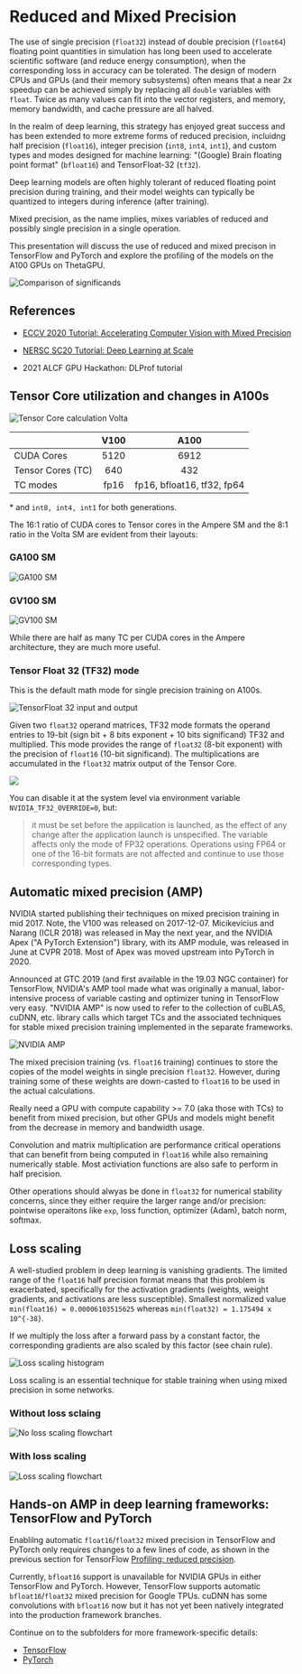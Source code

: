 # Reduced and Mixed Precision

The use of single precision (`float32`) instead of double precision (`float64`) floating
point quantities in simulation has long been used to accelerate scientific software (and
reduce energy consumption), when the corresponding loss in accuracy can be tolerated. The
design of modern CPUs and GPUs (and their memory subsystems) often means that a near 2x
speedup can be achieved simply by replacing all `double` variables with `float`.
Twice as many values can fit into the vector registers, and memory, memory bandwidth, and
cache pressure are all halved.
<!-- FPU add, multiply, ... should be roughly the same for single and double precision
in x86-64
https://stackoverflow.com/questions/4584637/double-or-float-which-is-faster
https://stackoverflow.com/questions/3426165/is-using-double-faster-than-float
-->

In the realm of deep learning, this strategy has enjoyed great success and has been
extended to more extreme forms of reduced precision, incluidng half precision (`float16`),
integer precision (`int8`, `int4`, `int1`), and custom types and modes designed for
machine learning: "(Google) Brain floating point format" (`bfloat16`) and TensorFloat-32
(`tf32`).

<!-- TensorFloat-32 is not really a floating point format or type, but rather a Tensor 
Core mode. See 2020 talk by Dusan Stosic -->

Deep learning models are often highly tolerant of reduced floating point precision during
training, and their model weights can typically be quantized to integers during inference
(after training).

Mixed precision, as the name implies, mixes variables of reduced and possibly single
precision in a single operation.

This presentation will discuss the use of reduced and mixed precison in TensorFlow and
PyTorch and explore the profiling of the models on the A100 GPUs on ThetaGPU.

![Comparison of significands](images/fp32_tf32_fp16_bfloat16.png)


## References

- [ECCV 2020 Tutorial: Accelerating Computer Vision with Mixed Precision](https://nvlabs.github.io/eccv2020-mixed-precision-tutorial/)

- [NERSC SC20 Tutorial: Deep Learning at
  Scale](https://github.com/NERSC/sc20-dl-tutorial#enabling-mixed-precision-training)

- 2021 ALCF GPU Hackathon: DLProf tutorial
  
## Tensor Core utilization and changes in A100s

![Tensor Core calculation Volta](images/Tensor-Core-Matrix-Volta.png)
<!-- KGF: certain dims need to be a multiple of 8 to be TC-compatible; but does the A100 TC look different in this picture?
 Why 8, when the matrices are 4x4? -->

|| V100  | A100 |
|-------|:-------------:|:-------------:|
| CUDA Cores | 5120  | 6912  |
| Tensor Cores (TC) | 640  | 432  |
| TC modes | fp16 | fp16, bfloat16, tf32, fp64 | 

\* and `int8, int4, int1` for both generations. 

The 16:1 ratio of CUDA cores to Tensor cores in the Ampere SM and the 8:1 ratio in the
Volta SM are evident from their layouts:

### GA100 SM
![GA100 SM](./images/ga100-sm.png)

### GV100 SM
![GV100 SM](./images/gv100-sm.png)

While there are half as many TC per CUDA cores in the Ampere architecture, they are much
more useful. 


### Tensor Float 32 (TF32) mode
This is the default math mode for single precision training on A100s.

![TensorFloat 32 input and output](./images/tf32-mode.png)

Given two `float32` operand matrices, TF32 mode formats the operand entries to 19-bit
(sign bit + 8 bits exponent + 10 bits significand) TF32 and multiplied.  This mode
provides the range of `float32` (8-bit exponent) with the precision of `float16` (10-bit
significand). The multiplications are accumulated in the `float32` matrix output of the
Tensor Core. 

![](images/two-modes-of-operation-on-ampere-tensor-cores.png)

<!-- The tensor cores will receive IEEE 754 FP32 numbers.
The tensor cores will convert the FP32 numbers into TF32 by reducing the mantissa to 10-bits.
The multiply step will be performed in TF32.
The accumulate step will be performed in standard FP32, resulting in an IEEE 754 FP32
tensor output.
-->

You can disable it at the system level via environment variable `NVIDIA_TF32_OVERRIDE=0`, 
but:
> it must be set before the application is launched, as the effect of any change after the
application launch is unspecified. The variable affects only the mode of FP32
operations. Operations using FP64 or one of the 16-bit formats are not affected and
continue to use those corresponding types.

## Automatic mixed precision (AMP)

NVIDIA started publishing their techniques on mixed precision training in mid 2017. Note,
the V100 was released on 2017-12-07. Micikevicius and Narang (ICLR 2018) was released in
May the next year, and the NVIDIA Apex ("A PyTorch Extension") library, with its AMP module, was released in June
at CVPR 2018. Most of Apex was moved upstream into PyTorch in 2020. 
<!-- https://developer.nvidia.com/blog/mixed-precision-training-deep-neural-networks/ -->
<!-- https://developer.nvidia.com/blog/apex-pytorch-easy-mixed-precision-training/ -->

Announced at GTC 2019 (and first available in the 19.03 NGC container) for TensorFlow,
NVIDIA's AMP tool made what was originally a manual, labor-intensive process of variable
casting and optimizer tuning in TensorFlow very easy. "NVIDIA AMP" is now used to refer to
the collection of cuBLAS, cuDNN, etc. library calls which target TCs and the associated
techniques for stable mixed precision training implemented in the separate frameworks. 
<!-- i.e. it is not an actual standalone library -->

![NVIDIA AMP](images/nvidia-amp-hierarchy.png)

The mixed precision training (vs. `float16` training) continues to store the copies of the
model weights in single precision `float32`. However, during training some of these
weights are down-casted to `float16` to be used in the actual calculations. 

Really need a GPU with compute capability >= 7.0 (aka those with TCs) to benefit from
mixed precision, but other GPUs and models might benefit from the decrease in memory
and bandwidth usage. 

<!--  Computations are done in float16 for performance, but variables must be kept in float32 for numeric stability. -->
Convolution and matrix multiplication are performance critical operations that can benefit
from being computed in `float16` while also remaining numerically stable. Most
activiation functions are also safe to perform in half precision.

Other operations should alwyas be done in `float32` for numerical stability concerns,
since they either require the larger range and/or precision: pointwise operaitons like
`exp`, loss function, optimizer (Adam), batch norm, softmax. 

<!-- ### Gradient clipping -->


## Loss scaling

A well-studied problem in deep learning is vanishing gradients. The limited range of the
`float16` half precision format means that this problem is exacerbated, specifically for
the activation gradients (weights, weight gradients, and activations are less
susceptible). Smallest normalized value `min(float16) = 0.00006103515625` whereas
`min(float32) = 1.175494 x 10^{-38}`. 
<!-- 2^-14 for float16, but can represent down to 2^-24 denormalized -->
<!--- is that the correct explanation? a bit more complicated in mixed precision; are the -->
<!--grads stored in float16??? multiplied by small learning rate -->
<!-- https://towardsdatascience.com/understanding-mixed-precision-training-4b246679c7c4 -->


If we multiply the loss after a forward pass by a constant factor, the corresponding
gradients are also scaled by this factor (see chain rule).

![Loss scaling histogram](./images/loss-scaling.png)

Loss scaling is an essential technique for stable training when using mixed precision in
some networks.

### Without loss sclaing

![No loss scaling flowchart](./images/no_loss_scaling_flowchart.png)

### With loss scaling

![Loss scaling flowchart](./images/loss_scaling_flowchart.png)

## Hands-on AMP in deep learning frameworks: TensorFlow and PyTorch

Enablilng automatic `float16`/`float32` mixed precision in TensorFlow and PyTorch only
requires changes to a few lines of code, as shown in the previous section for TensorFlow
[Profiling: reduced precision](../09_profiling_frameworks/README.md).

Currently, `bfloat16` support is unavailable for NVIDIA GPUs in either TensorFlow and
PyTorch. However, TensorFlow supports automatic `bfloat16`/`float32` mixed precision for
Google TPUs. cuDNN has some convolutions with `bfloat16` now but it has not yet been
natively integrated into the production framework branches.

Continue on to the subfolders for more framework-specific details:
- [TensorFlow](./TensorFlow/README.md)
- [PyTorch](./PyTorch/README.md)


